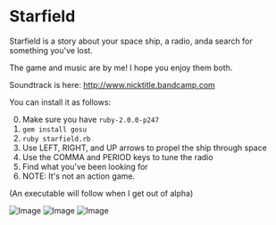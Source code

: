 Starfield
=========

Starfield is a story about your space ship, a radio, anda search for something you've lost.

The game and music are by me! I hope you enjoy them both.

Soundtrack is here: http://www.nicktitle.bandcamp.com

You can install it as follows:

0. Make sure you have ```ruby-2.0.0-p247```
1. ```gem install gosu```
2. ```ruby starfield.rb```
3. Use LEFT, RIGHT, and UP arrows to propel the ship through space
4. Use the COMMA and PERIOD keys to tune the radio
5. Find what you've been looking for
6. NOTE: It's not an action game.

(An executable will follow when I get out of alpha)

![Image](http://i.imgur.com/ZpcGJlZ.png&raw=true)
![Image](http://i.imgur.com/Gj2DhAf.png&raw=true)
![Image](http://i.imgur.com/e6ml6tT.png&raw=true)
